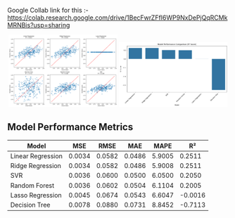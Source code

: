 Google Collab link for this :-https://colab.research.google.com/drive/1BecFwrZFfI6WP9NxDePjQqRCMkMRNBis?usp=sharing

<p align="center">
  
  <img src="https://github.com/AnMaster15/LE_prediction/blob/main/Eval_prediction.png" width="49%" />
  <img src="https://github.com/AnMaster15/LE_prediction/blob/main/R2_result.png" width="49%" />
</p>

## Model Performance Metrics

| Model | MSE | RMSE | MAE | MAPE | R² |
|-------|-----|------|-----|------|-----|
| Linear Regression | 0.0034 | 0.0582 | 0.0486 | 5.9005 | 0.2511 |
| Ridge Regression | 0.0034 | 0.0582 | 0.0486 | 5.9008 | 0.2511 |
| SVR | 0.0036 | 0.0600 | 0.0500 | 6.0500 | 0.2050 |
| Random Forest | 0.0036 | 0.0602 | 0.0504 | 6.1104 | 0.2005 |
| Lasso Regression | 0.0045 | 0.0674 | 0.0543 | 6.6047 | -0.0016 |
| Decision Tree | 0.0078 | 0.0880 | 0.0731 | 8.8452 | -0.7113 |
